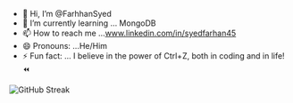 - 👋 Hi, I’m @FarhhanSyed
- 🌱 I’m currently learning ... MongoDB
- 📫 How to reach me ...www.linkedin.com/in/syedfarhan45
- 😄 Pronouns: ...He/Him
- ⚡ Fun fact: ... I believe in the power of Ctrl+Z, both in coding and in life! ⏪

<!---
FarhhanSyed/FarhhanSyed is a ✨ special ✨ repository because its `README.md` (this file) appears on your GitHub profile.
You can click the P review link to take a look at your changes.
--->

![GitHub Streak](https://github-readme-streak-stats.herokuapp.com/?user=FarhhanSyed&theme=dark&hide_border=true)



